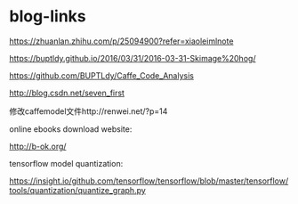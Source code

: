 # blog-links
https://zhuanlan.zhihu.com/p/25094900?refer=xiaoleimlnote

https://buptldy.github.io/2016/03/31/2016-03-31-Skimage%20hog/

https://github.com/BUPTLdy/Caffe_Code_Analysis

http://blog.csdn.net/seven_first

修改caffemodel文件http://renwei.net/?p=14

online ebooks download website:

http://b-ok.org/

tensorflow model quantization:

https://insight.io/github.com/tensorflow/tensorflow/blob/master/tensorflow/tools/quantization/quantize_graph.py
